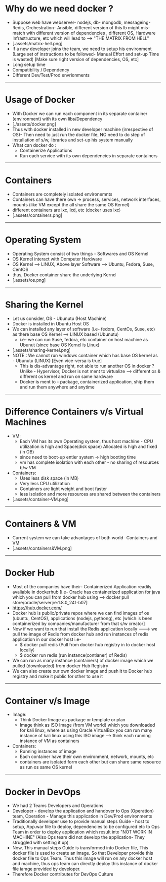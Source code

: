 # Why do we need docker ?

- Suppose web have webserver- nodejs, db- mongodb, messageing- Redis, Orchestration- Ansible, different version of this lb might mis-match with different version of dependencies , different OS, Hardware Infrastructure, etc which will lead to --> "THE MATRIX FROM HELL"
- [.assets/matrix-hell.png]
- If a new developer joins the team, we need to setup his environment (Large set of instructions to be followed- Manual Effort and set-up Time is wasted) [Make sure right version of dependencies, OS, etc]
- Long setup time
- Compatibility / Dependency
- Different Dev/Test/Prod envrionments

---

# Usage of Docker

- With Docker we can run each component in its separate container (environment) with its own libs/Dependency
- [./assets/docker.png]
- Thus with docker installed in new developer machine (irrespective of OS)- Then need to just run the docker file, NO need to do step of installation of s/w, libraries and set-up his system manually
- What can docker do :
  - Containerize Applications
  - Run each service with its own dependencies in separate containers

---

# Containers

- Containers are completely isolated environemnts
- Containers can have there own -> process, services, network interfaces, mounts (like VM except the all share the same OS Kernel)
- different containers are lxc, lxd, etc (docker uses lxc)
- [.assets/containers.png]

---

# Operating System

- Operating System consist of two things - Softwares and OS Kernel
- OS Kernel interact with Computer Hardware
- OS Kernel --> LINUX, Above layer Software --> Ubuntu, Fedora, Suse, CentOS
- thus, Docker container share the underlying Kernel
- [.assets/os.png]

---

# Sharing the Kernel

- Let us consider, OS - Ubunutu (Host Machine)
- Docker is installed in Ubuntu Host OS
- We can installed any layer of software (i.e- fedora, CentOs, Suse, etc) as there base OS Kernel --> LINUX based (Ubunutu)
  - i.e- we can run Suse, fedora, etc container on host machine as Ubunut (since base OS Kernel is Linux)
- [.assets/sharing-kernel.png]
- NOTE : We cannot run windows container which has base OS kernel as - Ubunutu (LINUX) [Even vice-versa is true]
  - This is dis-advantage right, not able to run another OS in docker ? Unlike - Hypervisor, Docker is not ment to virtualize --> different os & different os kernel and run on same hardware
  - Docker is ment to - package, containerized application, ship them and run them anywhere and anytime

---

# Difference Containers v/s Virtual Machines

- VM:
  - Each VM has its own Operating system, thus host machine - CPU utilization is high and Space(disk space) Allocated is high and fixed (in GB)
  - since need to boot-up entier system -> high booting time
  - vm has complete isolation with each other - no sharing of resources b/w VM
- Containers:
  - Uses less disk space (in MB)
  - Very less CPU utilization
  - Containers are light weight and boot faster
  - less isolation and more resources are shared between the containers
- [.assets/container-VM.png]

---

# Containers & VM

- Current system we can take advantages of both world- Containers and VM
- [.assets/containers&VM.png]

---

# Docker Hub

- Most of the companies have their- Containerized Application readily avaliable in dockerhub [i.e- Oracle has containerized application for java which you can pull from docker hub using --> docker pull store/oracle/serverjre:1.8.0_241-b07]
- https://hub.docker.com/
- Docker hub is public/private repos where we can find images of os (ubuntu, CentOS), applications (nodejs, pythong), etc [which is been containerized by companies/manufacturer from that s/w creator]
- Now if we want to run that install the Redis application locally ---> we pull the image of Redis from docker hub and run instances of redis application in our docker host i.e-
  - \$ docker pull redis (Pull from docker hub registry in to docker host locally)
  - \$ docker run redis (run instance(contianer) of Redis)
- We can run as many instance (containers) of docker image which we pulled (downloaded) from docker Hub Registry
- We can also create our own docker image and push it to Docker hub registry and make it public for other to use it

---

# Container v/s Image

- Image:
  - Think Docker Image as package or template or plan
  - Image think as ISO Image (from VM world) which you downloaded for kali linux, where as using Oracle VirtualBox you can run many instance of kali linux using this ISO image --> think each running instance of VM as containers
- Containers:
  - Running instances of image
  - Each container have their own environment, network, mounts, etc
  - containers are isolated form each other but can share same resource as run os same OS kernel

---

# Docker in DevOps

- We had 2 Teams Developers and Operations
- Developer - develop the application and handover to Ops (Operation) team, Operation - Manage this application in Dev/Prod environments
- Traditionally developer use to provide manual steps Guide - host to setup, App.war file to deploy, dependencies to be configured etc to Ops Team in order to deploy application which result into "NOT WORK IN MACHINE" (Also Ops team did not develop the application- They struggled with setting it up)
- Now, This manual steps Guide is transformed into Docker file, This docker file is used to create an image. So that Developer provide this docker file to Ops Team. Thus this image will run on any docker host and machine, thus ops team can directly deploy this instance of docker file iamge provided by developer.
- Therefore Docker contributes for DevOps Culture
